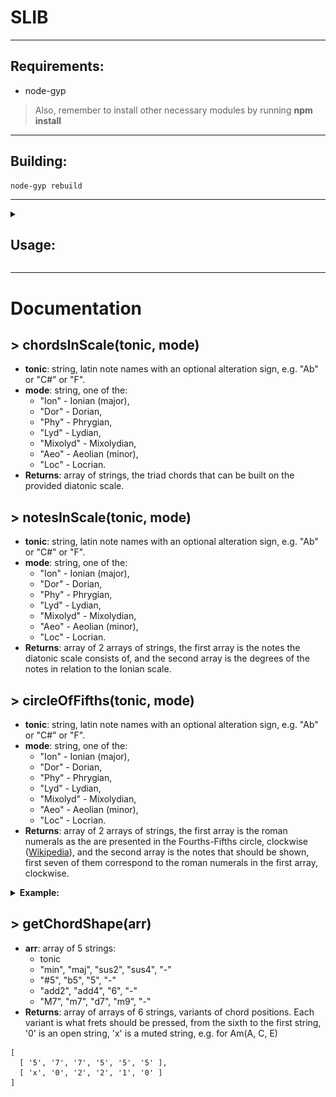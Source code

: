 # SLIB
---
## Requirements:
- node-gyp
> Also, remember to install other necessary modules by running **npm install**
---
## Building: 
    node-gyp rebuild
---
<details>
<summary><h2>Usage:</h2></summary>

- ### Directly import
```js
var slib = require("./path/to/index.js")
```
- ### Import with npm
```bash
npm install ./path/to/module
```

&nbsp;&nbsp;&nbsp;&nbsp;&nbsp;&nbsp;&nbsp;and then in your js file
```js
var slib = require("slib")
```
</details>

---

# Documentation

## > chordsInScale(tonic, mode)
- **tonic**: string, latin note names with an optional alteration sign, e.g. "Ab" or "C#" or "F".
- **mode**: string, one of the:
  - "Ion" - Ionian (major),
  - "Dor" - Dorian,
  - "Phy" - Phrygian,
  - "Lyd" - Lydian,
  - "Mixolyd" - Mixolydian,
  - "Aeo" - Aeolian (minor),
  - "Loc" - Locrian.
- **Returns**: array of strings, the triad chords that can be built on the provided diatonic scale.

## > notesInScale(tonic, mode)
- **tonic**: string, latin note names with an optional alteration sign, e.g. "Ab" or "C#" or "F".
- **mode**: string, one of the:
  - "Ion" - Ionian (major),
  - "Dor" - Dorian,
  - "Phy" - Phrygian,
  - "Lyd" - Lydian,
  - "Mixolyd" - Mixolydian,
  - "Aeo" - Aeolian (minor),
  - "Loc" - Locrian.
- **Returns**: array of 2 arrays of strings, the first array is the notes the diatonic scale consists of, and the second array is the degrees of the notes in relation to the Ionian scale.

## > circleOfFifths(tonic, mode)
- **tonic**: string, latin note names with an optional alteration sign, e.g. "Ab" or "C#" or "F".
- **mode**: string, one of the:
  - "Ion" - Ionian (major),
  - "Dor" - Dorian,
  - "Phy" - Phrygian,
  - "Lyd" - Lydian,
  - "Mixolyd" - Mixolydian,
  - "Aeo" - Aeolian (minor),
  - "Loc" - Locrian.
- **Returns**: array of 2 arrays of strings, the first array is the roman numerals as the are presented in the Fourths-Fifths circle, clockwise (<a href = "https://en.wikipedia.org/wiki/Roman_numerals">Wikipedia</a>), and the second array is the notes that should be shown, first seven of them correspond to the roman numerals in the first array, clockwise.

<details>
<summary><b>Example:</b></summary>
circleOfFifths("A", "Dorian") returns 

```
[
  [
    'III', 'VII',
    'IV',  'i',
    'v',   'ii',
    'vi°'
  ],
  [
    'C',  'G',  'D',  'A',
    'E',  'B',  'F#', 'Db',
    'Ab', 'Eb', 'Bb', 'F'
  ]
]
```

So the top segment of the circle of fiths should be "C" with "III", and further go clockwise.

![alt text](examples/ffc.png)

</details>

## > getChordShape(arr)
- **arr**: array of 5 strings:
    - tonic
    - "min", "maj", "sus2", "sus4", "-"
    - "#5", "b5", "5", "-"
    - "add2", "add4", "6", "-"
    - "M7", "m7", "d7", "m9", "-"
- **Returns**: array of arrays of 6 strings, variants of chord positions. Each variant is what frets should be pressed, from the sixth to the first string, '0' is an open string, 'x' is a muted string, e.g. for Am(A, C, E)
```
[ 
  [ '5', '7', '7', '5', '5', '5' ], 
  [ 'x', '0', '2', '2', '1', '0' ] 
]
```

